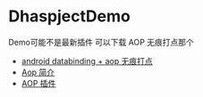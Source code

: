 # DhaspjectDemo

Demo可能不是最新插件  可以下载 AOP  无痕打点那个
* [android databinding + aop 无痕打点](https://github.com/dikeboy/IntrusiveClick)
* [Aop 简介](https://www.cnblogs.com/dikeboy/p/10650467.html)
* [AOP 插件](https://github.com/dikeboy/dhaspject)
